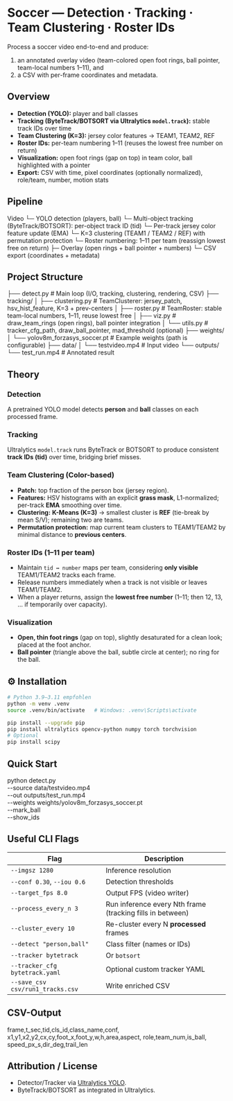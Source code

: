 # Soccer — Detection · Tracking · Team Clustering · Roster IDs

Process a soccer video end-to-end and produce:
1) an annotated overlay video (team-colored open foot rings, ball pointer, team-local numbers 1–11), and  
2) a CSV with per-frame coordinates and metadata.


## Overview

- **Detection (YOLO):** player and ball classes
- **Tracking (ByteTrack/BOTSORT via Ultralytics `model.track`):** stable track IDs over time
- **Team Clustering (K=3):** jersey color features → TEAM1, TEAM2, REF
- **Roster IDs:** per-team numbering 1–11 (reuses the lowest free number on return)
- **Visualization:** open foot rings (gap on top) in team color, ball highlighted with a pointer
- **Export:** CSV with time, pixel coordinates (optionally normalized), role/team, number, motion stats


## Pipeline

Video
 └─ YOLO detection (players, ball)
    └─ Multi-object tracking (ByteTrack/BOTSORT): per-object track ID (tid)
       └─ Per-track jersey color feature update (EMA)
          └─ K=3 clustering (TEAM1 / TEAM2 / REF) with permutation protection
             └─ Roster numbering: 1–11 per team (reassign lowest free on return)
                ├─ Overlay (open rings + ball pointer + numbers)
                └─ CSV export (coordinates + metadata)


## Project Structure

├── detect.py                   # Main loop (I/O, tracking, clustering, rendering, CSV)
├── tracking/
│   ├── clustering.py           # TeamClusterer: jersey_patch, hsv_hist_feature, K=3 + prev-centers
│   ├── roster.py               # TeamRoster: stable team-local numbers, 1–11, reuse lowest free
│   ├── viz.py                  # draw_team_rings (open rings), ball pointer integration
│   └── utils.py                # tracker_cfg_path, draw_ball_pointer, mad_threshold (optional)
├── weights/
│   └── yolov8m_forzasys_soccer.pt   # Example weights (path is configurable)
├── data/
│   └── testvideo.mp4           # Input video
└── outputs/
    └── test_run.mp4            # Annotated result

## Theory

### Detection
A pretrained YOLO model detects **person** and **ball** classes on each processed frame.

### Tracking
Ultralytics `model.track` runs ByteTrack or BOTSORT to produce consistent **track IDs (tid)** over time, bridging brief misses.

### Team Clustering (Color-based)
- **Patch:** top fraction of the person box (jersey region).
- **Features:** HSV histograms with an explicit **grass mask**, L1-normalized; per-track **EMA** smoothing over time.
- **Clustering:** **K-Means (K=3)** → smallest cluster is **REF** (tie-break by mean S/V); remaining two are teams.
- **Permutation protection:** map current team clusters to TEAM1/TEAM2 by minimal distance to **previous centers**.

### Roster IDs (1–11 per team)
- Maintain `tid ↔ number` maps per team, considering **only visible** TEAM1/TEAM2 tracks each frame.
- Release numbers immediately when a track is not visible or leaves TEAM1/TEAM2.
- When a player returns, assign the **lowest free number** (1–11; then 12, 13, … if temporarily over capacity).

### Visualization
- **Open, thin foot rings** (gap on top), slightly desaturated for a clean look; placed at the foot anchor.
- **Ball pointer** (triangle above the ball, subtle circle at center); no ring for the ball.


## ⚙️ Installation

```bash
# Python 3.9–3.11 empfohlen
python -m venv .venv
source .venv/bin/activate   # Windows: .venv\Scripts\activate

pip install --upgrade pip
pip install ultralytics opencv-python numpy torch torchvision
# Optional
pip install scipy
```

## Quick Start

python detect.py \
  --source data/testvideo.mp4 \
  --out outputs/test_run.mp4 \
  --weights weights/yolov8m_forzasys_soccer.pt \
  --mark_ball \
  --show_ids

## Useful CLI Flags

| Flag | Description |
|---|---|
| `--imgsz 1280` | Inference resolution |
| `--conf 0.30`, `--iou 0.6` | Detection thresholds |
| `--target_fps 8.0` | Output FPS (video writer) |
| `--process_every_n 3` | Run inference every Nth frame (tracking fills in between) |
| `--cluster_every 10` | Re-cluster every N **processed** frames |
| `--detect "person,ball"` | Class filter (names or IDs) |
| `--tracker bytetrack` | Or `botsort` |
| `--tracker_cfg bytetrack.yaml` | Optional custom tracker YAML |
| `--save_csv csv/run1_tracks.csv` | Write enriched CSV |

## CSV-Output

frame,t_sec,tid,cls_id,class_name,conf,
x1,y1,x2,y2,cx,cy,foot_x,foot_y,w,h,area,aspect,
role,team_num,is_ball,
speed_px_s,dir_deg,trail_len

## Attribution / License

- Detector/Tracker via [Ultralytics YOLO](https://github.com/ultralytics/ultralytics).  
- ByteTrack/BOTSORT as integrated in Ultralytics.
